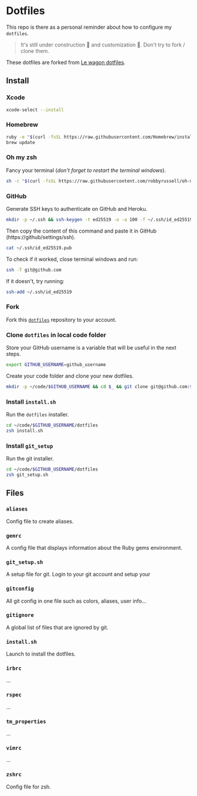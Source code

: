 # Dotfiles

This repo is there as a personal reminder about how to configure my `dotfiles`.

> It's still  under construction 🚧 and customization 🎨. Don't try to fork / clone them.

These dotfiles are forked from [Le wagon dotfiles](https://github.com/lewagon/dotfiles).

## Install

### Xcode

```sh
xcode-select --install
```

### Homebrew
```sh
ruby -e "$(curl -fsSL https://raw.githubusercontent.com/Homebrew/install/master/install)"
brew update
```

### Oh my zsh

Fancy your terminal (*don't forget to restart the terminal windows*).

```sh
sh -c "$(curl -fsSL https://raw.githubusercontent.com/robbyrussell/oh-my-zsh/master/tools/install.sh)"
```

### GitHub

Generate SSH keys to authenticate on GitHub and Heroku.

```sh
mkdir -p ~/.ssh && ssh-keygen -t ed25519 -o -a 100 -f ~/.ssh/id_ed25519 -C "your@email.here"
```

Then copy the content of this command and paste it in GitHub (https://github/settings/ssh).

```sh
cat ~/.ssh/id_ed25519.pub
```

To check if it worked, close terminal windows and run:

```sh
ssh -T git@github.com
```

If it doesn't, try running:

```sh
ssh-add ~/.ssh/id_ed25519
```


### Fork

Fork this [`dotfiles`](#) repository to your account.

### Clone `dotfiles` in local code folder
Store your GitHub username is a variable that will be useful in the next steps.

```sh
export GITHUB_USERNAME=github_username
```

Create your code folder and clone your new dotfiles.

```sh
mkdir -p ~/code/$GITHUB_USERNAME && cd $_ && git clone git@github.com:$GITHUB_USERNAME/dotfiles.git
```

### Install `install.sh`

Run the `dotfiles` installer.

```sh
cd ~/code/$GITHUB_USERNAME/dotfiles
zsh install.sh
```

### Install `git_setup`
Run the git installer.

```sh
cd ~/code/$GITHUB_USERNAME/dotfiles
zsh git_setup.sh
```

## Files

### `aliases`

Config file to create aliases.

### `gemrc`

A config file that displays information about the Ruby gems environment.

### `git_setup.sh`

A setup file for git. Login to your git account and setup your

### `gitconfig`

All git config in one file such as colors, aliases, user info...

### `gitignore`

A global list of files that are ignored by git.

### `install.sh`

Launch to install the dotfiles.

### `irbrc`

...

### `rspec`

...

### `tm_properties`

...

### `vimrc`

...

### `zshrc`

Config file for zsh.
